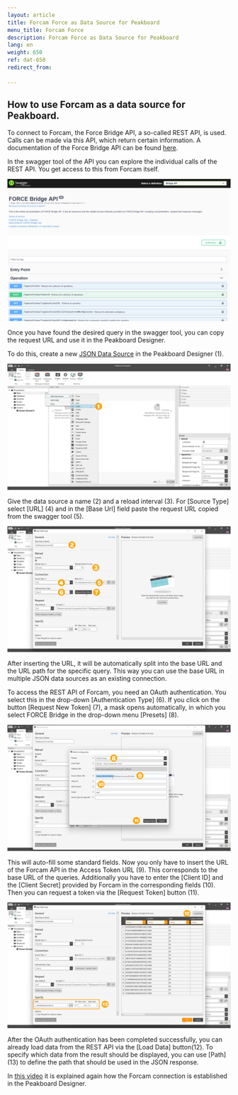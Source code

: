 ```yaml
---
layout: article
title: Forcam Force as Data Source for Peakboard
menu_title: Forcam Force
description: Forcam Force as Data Source for Peakboard
lang: en
weight: 650
ref: dat-650
redirect_from:

---
```


## How to use Forcam as a data source for Peakboard.

To connect to Forcam, the Force Bridge API, a so-called REST API, is used. 
Calls can be made via this API, which return certain information.
A documentation of the Force Bridge API can be found [here](https://forcebridge.io/en/).

In the swagger tool of the API you can explore the individual calls of the REST API. 
You get access to this from Forcam itself.



![swagger tool](/assets/images/data-sources/forcam/de_en_swaggertool.png)



Once you have found the desired query in the swagger tool, you can copy the request URL and use it in the Peakboard Designer.

To do this, create a new [JSON Data Source](/data_sources/en-json.html) in the Peakboard Designer (1).



![JSON Data Source](/assets/images/data-sources/forcam/en_forcam-addjson.png)



Give the data source a name (2) and a reload interval (3).
For [Source Type] select [URL] (4) and in the [Base Url] field paste the request URL copied from the swagger tool (5). 



![JSON Configuration](/assets/images/data-sources/forcam/en_forcam-jsonconfig.png)



After inserting the URL, it will be automatically split into the base URL and the URL path for the specific query. 
This way you can use the base URL in multiple JSON data sources as an existing connection.

To access the REST API of Forcam, you need an OAuth authentication. 
You select this in the drop-down [Authentication Type] (6). 
If you click on the button [Request New Token] (7), a mask opens automatically, in which you select FORCE Bridge in the drop-down menu [Presets] (8). 



![JSON OAuth](/assets/images/data-sources/forcam/en_forcam-jsonoauth.png)



This will auto-fill some standard fields. 
Now you only have to insert the URL of the Forcam API in the Access Token URL (9). 
This corresponds to the base URL of the queries. Additionally you have to enter the [Client ID] and the [Client Secret] provided by Forcam in the corresponding fields (10). 
Then you can request a token via the [Request Token] button (11).



![JSON OAuth](/assets/images/data-sources/forcam/en_forcam-jsontest.png)



After the OAuth authentication has been completed successfully, you can already load data from the REST API via the [Load Data] button(12). 
To specify which data from the result should be displayed, you can use [Path] (13) to define the path that should be used in the JSON response.



In [this video](https://www.youtube.com/watch?v=kZlCyePq61A) it is explained again how the Forcam connection is established in the Peakboard Designer.